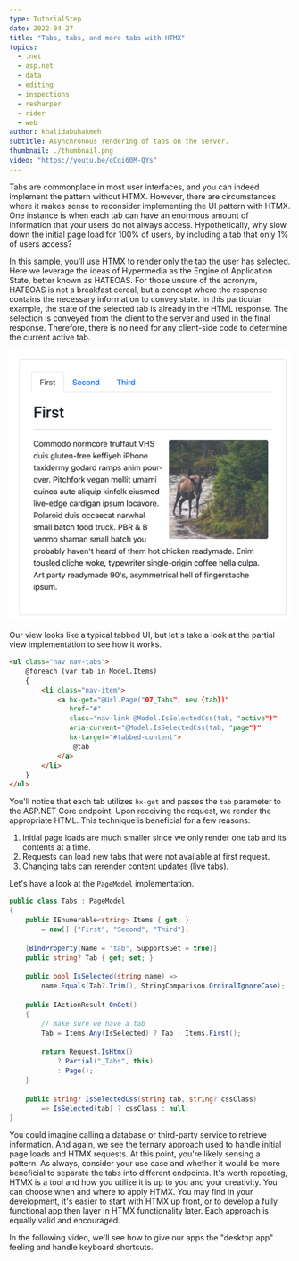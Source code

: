 ```yaml
---
type: TutorialStep
date: 2022-04-27
title: "Tabs, tabs, and more tabs with HTMX"
topics:
  - .net
  - asp.net
  - data
  - editing
  - inspections
  - resharper
  - rider
  - web
author: khalidabuhakmeh
subtitle: Asynchronous rendering of tabs on the server.
thumbnail: ./thumbnail.png
video: "https://youtu.be/gCqi60M-QYs"
---
```


Tabs are commonplace in most user interfaces, and you can indeed implement the pattern without HTMX. However, there are circumstances where it makes sense to reconsider implementing the UI pattern with HTMX. One instance is when each tab can have an enormous amount of information that your users do not always access. Hypothetically, why slow down the initial page load for 100% of users, by including a tab that only 1% of users access?

In this sample, you'll use HTMX to render only the tab the user has selected. Here we leverage the ideas of Hypermedia as the Engine of Application State, better known as HATEOAS. For those unsure of the acronym, HATEOAS is not a breakfast cereal, but a concept where the response contains the necessary information to convey state. In this particular example, the state of the selected tab is already in the HTML response. The selection is conveyed from the client to the server and used in the final response. Therefore, there is no need for any client-side code to determine the current active tab.

![Active Tab Shown as First Tab](img.png)

Our view looks like a typical tabbed UI, but let's take a look at the partial view implementation to see how it works.

```html
<ul class="nav nav-tabs">
    @foreach (var tab in Model.Items)
    {
        <li class="nav-item">
            <a hx-get="@Url.Page("07_Tabs", new {tab})"
               href="#"
               class="nav-link @Model.IsSelectedCss(tab, "active")"
               aria-current="@Model.IsSelectedCss(tab, "page")"
               hx-target="#tabbed-content">
                @tab
            </a>
        </li>
    }
</ul>
```

You'll notice that each tab utilizes `hx-get` and passes the `tab` parameter to the ASP.NET Core endpoint. Upon receiving the request, we render the appropriate HTML. This technique is beneficial for a few reasons:

1. Initial page loads are much smaller since we only render one tab and its contents at a time.
1. Requests can load new tabs that were not available at first request.
1. Changing tabs can rerender content updates (live tabs).

Let's have a look at the `PageModel` implementation.

```csharp
public class Tabs : PageModel
{
    public IEnumerable<string> Items { get; }
        = new[] {"First", "Second", "Third"};

    [BindProperty(Name = "tab", SupportsGet = true)]
    public string? Tab { get; set; }

    public bool IsSelected(string name) =>
        name.Equals(Tab?.Trim(), StringComparison.OrdinalIgnoreCase);

    public IActionResult OnGet()
    {
        // make sure we have a tab
        Tab = Items.Any(IsSelected) ? Tab : Items.First();

        return Request.IsHtmx()
            ? Partial("_Tabs", this)
            : Page();
    }

    public string? IsSelectedCss(string tab, string? cssClass)
        => IsSelected(tab) ? cssClass : null;
}
```

You could imagine calling a database or third-party service to retrieve information. And again, we see the ternary approach used to handle initial page loads and HTMX requests. At this point, you're likely sensing a pattern. As always, consider your use case and whether it would be more beneficial to separate the tabs into different endpoints. It's worth repeating, HTMX is a tool and how you utilize it is up to you and your creativity. You can choose when and where to apply HTMX. You may find in your development, it's easier to start with HTMX up front, or to develop a fully functional app then layer in HTMX functionality later. Each approach is equally valid and encouraged.

In the following video, we'll see how to give our apps the "desktop app" feeling and handle keyboard shortcuts.
